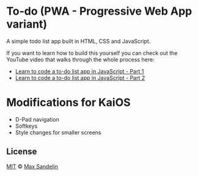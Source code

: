 # To-do (PWA - Progressive Web App variant)
A simple todo list app built in HTML, CSS and JavaScript.

If you want to learn how to build this yourself you can check out the YouTube video that walks through the whole process here:
- [Learn to code a to-do list app in JavaScript - Part 1](https://www.youtube.com/watch?v=2wCpkOk2uCg)
- [Learn to code a to-do list app in JavaScript - Part 2](https://www.youtube.com/watch?v=bGLZ2pwCaiI)

# Modifications for KaiOS
- D-Pad navigation
- Softkeys
- Style changes for smaller screens

## License
[MIT](LICENSE.md) © [Max Sandelin](https://instagram.com/themaxsandelin)
